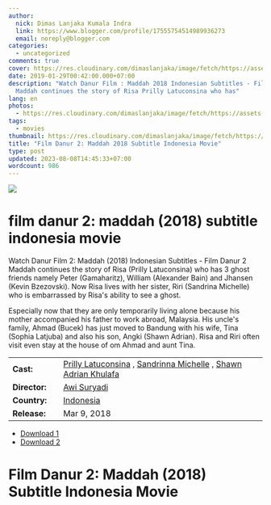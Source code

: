 ```yaml
---
author:
  nick: Dimas Lanjaka Kumala Indra
  link: https://www.blogger.com/profile/17555754514989936273
  email: noreply@blogger.com
categories:
  - uncategorized
comments: true
cover: https://res.cloudinary.com/dimaslanjaka/image/fetch/https://assets-a1.kompasiana.com/items/album/2018/04/09/danur-2-maddah-tembus-1-juta-penonton-5acb7ff9cf01b401f923e9c2.jpg
date: 2019-01-29T00:42:00.000+07:00
description: "Watch Danur Film : Maddah 2018 Indonesian Subtitles - Film Danur 2
  Maddah continues the story of Risa Prilly Latuconsina who has"
lang: en
photos:
  - https://res.cloudinary.com/dimaslanjaka/image/fetch/https://assets-a1.kompasiana.com/items/album/2018/04/09/danur-2-maddah-tembus-1-juta-penonton-5acb7ff9cf01b401f923e9c2.jpg
tags:
  - movies
thumbnail: https://res.cloudinary.com/dimaslanjaka/image/fetch/https://assets-a1.kompasiana.com/items/album/2018/04/09/danur-2-maddah-tembus-1-juta-penonton-5acb7ff9cf01b401f923e9c2.jpg
title: "Film Danur 2: Maddah 2018 Subtitle Indonesia Movie"
type: post
updated: 2023-08-08T14:45:33+07:00
wordcount: 986
---
```


<img src="https://res.cloudinary.com/dimaslanjaka/image/fetch/https://assets-a1.kompasiana.com/items/album/2018/04/09/danur-2-maddah-tembus-1-juta-penonton-5acb7ff9cf01b401f923e9c2.jpg"> <h1 for="title" class="notranslate">film danur 2: maddah (2018) subtitle indonesia  movie</h1>  <div>  <div class="entry-content entry-content-single" itemprop="description">  <p> <span class="notranslate"> Watch Danur Film 2: Maddah (2018) Indonesian Subtitles - Film Danur 2 Maddah continues the story of Risa (Prilly Latuconsina) who has 3 ghost friends namely Peter (Gamaharitz), William (Alexander Bain) and Jhansen (Kevin Bzezovski).</span> <span class="notranslate"> Now Risa lives with her sister, Riri (Sandrina Michelle) who is embarrassed by Risa's ability to see a ghost.</span> </p>  <p> <span class="notranslate"> Especially now that they are only temporarily living alone because his mother accompanied his father to work abroad, Malaysia.</span> <span class="notranslate"> His uncle's family, Ahmad (Bucek) has just moved to Bandung with his wife, Tina (Sophia Latjuba) and also his son, Angki (Shawn Adrian).</span> <span class="notranslate"> Risa and Riri often visit even stay at the house of om Ahmad and aunt Tina.</span> </p>  <table>  <tbody><tr>  <td width="20%"> <span class="notranslate"> <strong>Cast:</strong></span> </td>  <td> <span class="notranslate"> <span><span><a href="http://webmanajemen.com/search/?q=cast%20prilly%20latuconsina" rel="tag">Prilly Latuconsina</a></span></span> , <span><span><a href="http://webmanajemen.com/search/?q=cast%20sandrinna%20michelle" rel="tag">Sandrinna Michelle</a></span></span> , <span><span><a href="http://webmanajemen.com/search/?q=cast%20shawn%20adrian%20khulafa" rel="tag">Shawn Adrian Khulafa</a></span></span></span> </td>  </tr>  <tr>  <td width="20%"> <span class="notranslate"> <strong>Director:</strong></span> </td>  <td> <span class="notranslate"> <span><span><a href="http://webmanajemen.com/search/?q=director%20awi%20suryadi" rel="tag">Awi Suryadi</a></span></span></span> </td>  </tr>  <tr>  <td width="20%"> <span class="notranslate"> <strong>Country:</strong></span> </td>  <td> <span class="notranslate"> <span><a href="http://webmanajemen.com/search/?q=country%20indonesia" rel="tag">Indonesia</a></span></span> </td>  </tr>  <tr>  <td width="20%"> <span class="notranslate"> <strong>Release:</strong></span> </td>  <td><time itemprop="dateCreated" datetime="2018-03-09T00:00:00+00:00"><span class="notranslate"> <span>Mar 9, 2018</span></span> </time></td>  </tr>  </tbody></table>  <p></p>  <div id="download" class="gmr-download-wrap clearfix"><ul class="list-inline gmr-download-list clearfix">  <li> <a href="https://www.webmanajemen.com/page/safelink.html?url=aHR0cHM6Ly9vbG9hZC5zdHJlYW0vZi9QRElOM3pmdFhyVQ==" class="button" rel="nofollow" target="_blank" title="Download link 1 Danur 2: Maddah (2018)"><span class="icon_download" aria-hidden="true"></span></a> <span class="notranslate"> <a href="https://www.webmanajemen.com/page/safelink.html?url=aHR0cHM6Ly9vbG9hZC5zdHJlYW0vZi9QRElOM3pmdFhyVQ==" class="button" rel="nofollow" target="_blank" title="Download link 1 Danur 2: Maddah (2018)">Download 1</a></span> </li>  <li> <a href="https://www.webmanajemen.com/page/safelink.html?url=aHR0cDovL212ZG93bjIxLmNvbS9kYW51ci0yLW1hZGRhaC0yMDE4Lw==" class="button" rel="nofollow" target="_blank" title="Download link 2 Danur 2: Maddah (2018)"><span class="icon_download" aria-hidden="true"></span></a> <span class="notranslate"> <a href="https://www.webmanajemen.com/page/safelink.html?url=aHR0cDovL212ZG93bjIxLmNvbS9kYW51ci0yLW1hZGRhaC0yMDE4Lw==" class="button" rel="nofollow" target="_blank" title="Download link 2 Danur 2: Maddah (2018)">Download 2</a></span> </li>  </ul></div>  <div class="gmr-grid idmuvi-core"><div class="row grid-container"><div class="clearfix"></div></div></div>  </div>  <h1 for="title"> <span class="notranslate"> Film Danur 2: Maddah (2018) Subtitle Indonesia Movie</span> </h1>  </div>
